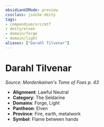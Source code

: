 ```yaml
---
obsidianUIMode: preview
cssclass: json5e-deity
tags:
- compendium/src/mtf
- deity/elven
- domain/forge
- domain/light
aliases: ["Darahl Tilvenar"]
---
```

# Darahl Tilvenar
*Source: Mordenkainen's Tome of Foes p. 43* 

- **Alignment**: Lawful Neutral
- **Category**: The Seldarine
- **Domains**: Forge, Light
- **Pantheon**: Elven
- **Province**: Fire, earth, metalwork
- **Symbol**: Flame between hands